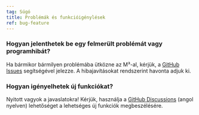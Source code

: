 ```yaml
---
tag: Súgó
title: Problémák és funkcióigénylések
ref: bug-feature
---
```


### Hogyan jelenthetek be egy felmerült problémát vagy programhibát?

Ha bármikor bármilyen problémába ütközne az M³-al, kérjük, a [GitHub Issues]({{site.github}}/issues/new?labels=bug,from+app&template=bug_report.md) segítségével jelezze. A hibajavításokat rendszerint havonta adjuk ki.

### Hogyan igényelhetek új funkciókat?

Nyitott vagyok a javaslatokra! Kérjük, használja a [GitHub Discussions]({{site.github}}/discussions) (angol nyelven) lehetőséget a lehetséges új funkciók megbeszélésére.
